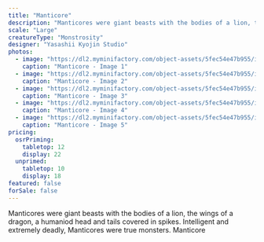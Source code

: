 ```yaml
---
title: "Manticore"
description: "Manticores were giant beasts with the bodies of a lion, the wings of a dragon, a humaniod head and tails covered in spikes. Intelligent and extremely deadly, Manticores were true monsters. Manticore"
scale: "Large"
creatureType: "Monstrosity"
designer: "Yasashii Kyojin Studio"
photos:
  - image: "https://dl2.myminifactory.com/object-assets/5fec54e47b955/images/720X720-manticore-ps.jpg"
    caption: "Manticore - Image 1"
  - image: "https://dl2.myminifactory.com/object-assets/5fec54e47b955/images/720X720-manticore-2.jpg"
    caption: "Manticore - Image 2"
  - image: "https://dl2.myminifactory.com/object-assets/5fec54e47b955/images/720X720-manticore-3.jpg"
    caption: "Manticore - Image 3"
  - image: "https://dl2.myminifactory.com/object-assets/5fec54e47b955/images/230X230-manticore.jpg"
    caption: "Manticore - Image 4"
  - image: "https://dl2.myminifactory.com/object-assets/5fec54e47b955/images/230X230-20240205-195441.tdf_65c194e6a5f316.61732367-65c194f3c344f.jpg"
    caption: "Manticore - Image 5"
pricing:
  osrPriming:
    tabletop: 12
    display: 22
  unprimed:
    tabletop: 10
    display: 18
featured: false
forSale: false
---
```


Manticores were giant beasts with the bodies of a lion, the wings of a dragon, a humaniod head and tails covered in spikes. Intelligent and extremely deadly, Manticores were true monsters. Manticore